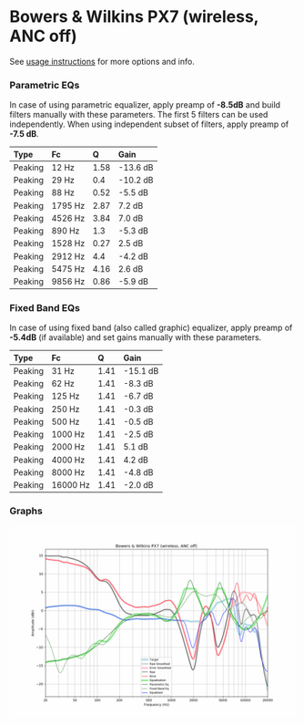# Bowers & Wilkins PX7 (wireless, ANC off)
See [usage instructions](https://github.com/jaakkopasanen/AutoEq#usage) for more options and info.

### Parametric EQs
In case of using parametric equalizer, apply preamp of **-8.5dB** and build filters manually
with these parameters. The first 5 filters can be used independently.
When using independent subset of filters, apply preamp of **-7.5 dB**.

| Type    | Fc      |    Q | Gain     |
|:--------|:--------|:-----|:---------|
| Peaking | 12 Hz   | 1.58 | -13.6 dB |
| Peaking | 29 Hz   | 0.4  | -10.2 dB |
| Peaking | 88 Hz   | 0.52 | -5.5 dB  |
| Peaking | 1795 Hz | 2.87 | 7.2 dB   |
| Peaking | 4526 Hz | 3.84 | 7.0 dB   |
| Peaking | 890 Hz  | 1.3  | -5.3 dB  |
| Peaking | 1528 Hz | 0.27 | 2.5 dB   |
| Peaking | 2912 Hz | 4.4  | -4.2 dB  |
| Peaking | 5475 Hz | 4.16 | 2.6 dB   |
| Peaking | 9856 Hz | 0.86 | -5.9 dB  |

### Fixed Band EQs
In case of using fixed band (also called graphic) equalizer, apply preamp of **-5.4dB**
(if available) and set gains manually with these parameters.

| Type    | Fc       |    Q | Gain     |
|:--------|:---------|:-----|:---------|
| Peaking | 31 Hz    | 1.41 | -15.1 dB |
| Peaking | 62 Hz    | 1.41 | -8.3 dB  |
| Peaking | 125 Hz   | 1.41 | -6.7 dB  |
| Peaking | 250 Hz   | 1.41 | -0.3 dB  |
| Peaking | 500 Hz   | 1.41 | -0.5 dB  |
| Peaking | 1000 Hz  | 1.41 | -2.5 dB  |
| Peaking | 2000 Hz  | 1.41 | 5.1 dB   |
| Peaking | 4000 Hz  | 1.41 | 4.2 dB   |
| Peaking | 8000 Hz  | 1.41 | -4.8 dB  |
| Peaking | 16000 Hz | 1.41 | -2.0 dB  |

### Graphs
![](./Bowers%20&%20Wilkins%20PX7%20(wireless,%20ANC%20off).png)